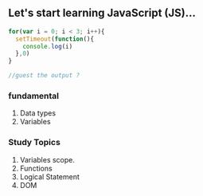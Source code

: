 ## Let's start learning JavaScript (JS)...


```javascript
for(var i = 0; i < 3; i++){
  setTimeout(function(){
    console.log(i)
  },0)
}

//guest the output ? 
```

### fundamental
1. Data types
2. Variables

### Study Topics
1. Variables scope.
2. Functions
3. Logical Statement
4. DOM
